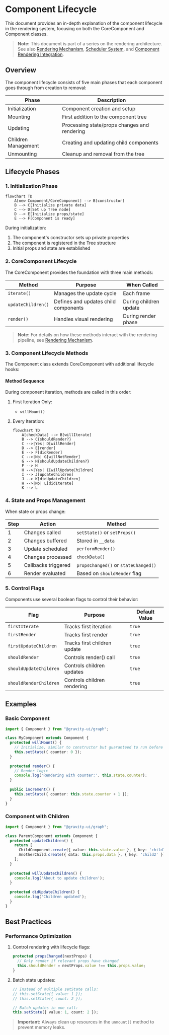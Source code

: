 # Component Lifecycle

This document provides an in-depth explanation of the component lifecycle in the rendering system, focusing on both the CoreComponent and Component classes.

> **Note:** This document is part of a series on the rendering architecture. See also [Rendering Mechanism](../rendering/rendering-mechanism.md), [Scheduler System](./scheduler-system.md), and [Component Rendering Integration](./component-rendering-lifecycle.md).

## Overview

The component lifecycle consists of five main phases that each component goes through from creation to removal:

| Phase | Description |
|-------|-------------|
| Initialization | Component creation and setup |
| Mounting | First addition to the component tree |
| Updating | Processing state/props changes and rendering |
| Children Management | Creating and updating child components |
| Unmounting | Cleanup and removal from the tree |

## Lifecycle Phases

### 1. Initialization Phase

```mermaid
flowchart TD
    A[new Component/CoreComponent] --> B[constructor]
    B --> C[Initialize private data]
    C --> D[Set up Tree node]
    D --> E[Initialize props/state]
    E --> F[Component is ready]
```

During initialization:
1. The component's constructor sets up private properties
2. The component is registered in the Tree structure
3. Initial props and state are established

### 2. CoreComponent Lifecycle

The CoreComponent provides the foundation with three main methods:

| Method | Purpose | When Called |
|--------|---------|-------------|
| `iterate()` | Manages the update cycle | Each frame |
| `updateChildren()` | Defines and updates child components | During children update |
| `render()` | Handles visual rendering | During render phase |

> **Note:** For details on how these methods interact with the rendering pipeline, see [Rendering Mechanism](../rendering/rendering-mechanism.md).

### 3. Component Lifecycle Methods

The Component class extends CoreComponent with additional lifecycle hooks:

#### Method Sequence

During component iteration, methods are called in this order:

1. First Iteration Only:
   - `willMount()`

2. Every Iteration:
   ```mermaid
   flowchart TD
       A[checkData] --> B[willIterate]
       B --> C{shouldRender?}
       C -->|Yes| D[willRender]
       D --> E[render]
       E --> F[didRender]
       C -->|No| G[willNotRender]
       G --> H{shouldUpdateChildren?}
       F --> H
       H -->|Yes| I[willUpdateChildren]
       I --> J[updateChildren]
       J --> K[didUpdateChildren]
       H -->|No| L[didIterate]
       K --> L
   ```

### 4. State and Props Management

When state or props change:

| Step | Action | Method |
|------|--------|---------|
| 1 | Changes called | `setState()` or `setProps()` |
| 2 | Changes buffered | Stored in `__data` |
| 3 | Update scheduled | `performRender()` |
| 4 | Changes processed | `checkData()` |
| 5 | Callbacks triggered | `propsChanged()` or `stateChanged()` |
| 6 | Render evaluated | Based on `shouldRender` flag |

### 5. Control Flags

Components use several boolean flags to control their behavior:

| Flag | Purpose | Default Value |
|------|---------|---------------|
| `firstIterate` | Tracks first iteration | `true` |
| `firstRender` | Tracks first render | `true` |
| `firstUpdateChildren` | Tracks first children update | `true` |
| `shouldRender` | Controls render() call | `true` |
| `shouldUpdateChildren` | Controls children updates | `true` |
| `shouldRenderChildren` | Controls children rendering | `true` |

## Examples

### Basic Component

```typescript
import { Component } from "@gravity-ui/graph";

class MyComponent extends Component {
  protected willMount() {
    // Initialize, similar to constructor but guaranteed to run before first render
    this.setState({ counter: 0 });
  }
  
  protected render() {
    // Render logic
    console.log('Rendering with counter:', this.state.counter);
  }
  
  public increment() {
    this.setState({ counter: this.state.counter + 1 });
  }
}
```

### Component with Children

```typescript
import { Component } from "@gravity-ui/graph";

class ParentComponent extends Component {
  protected updateChildren() {
    return [
      ChildComponent.create({ value: this.state.value }, { key: 'child1' }),
      AnotherChild.create({ data: this.props.data }, { key: 'child2' })
    ];
  }
  
  protected willUpdateChildren() {
    console.log('About to update children');
  }
  
  protected didUpdateChildren() {
    console.log('Children updated');
  }
}
```

## Best Practices

### Performance Optimization

1. Control rendering with lifecycle flags:
   ```typescript
   protected propsChanged(nextProps) {
     // Only render if relevant props have changed
     this.shouldRender = nextProps.value !== this.props.value;
   }
   ```

2. Batch state updates:
   ```typescript
   // Instead of multiple setState calls:
   // this.setState({ value: 1 });
   // this.setState({ count: 2 });
   
   // Batch updates in one call:
   this.setState({ value: 1, count: 2 });
   ```

> **Important:** Always clean up resources in the `unmount()` method to prevent memory leaks.
